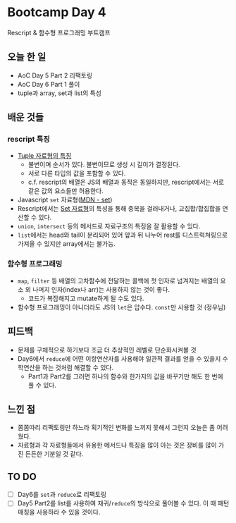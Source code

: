 # Bootcamp Day 4

Rescript & 함수형 프로그래밍 부트캠프

## 오늘 한 일
- AoC Day 5 Part 2 리팩토링
- AoC Day 6 Part 1 풀이
- tuple과 array, set과 list의 특성

## 배운 것들

### rescript 특징
- [Tuple 자료형의 특징](https://green-labs.github.io/rescript-in-korean/Language-Features/05-Tuple)
  - 불변이며 순서가 있다. 불변이므로 생성 시 길이가 결정된다.
  - 서로 다른 타입의 값을 포함할 수 있다.
  - c.f. rescript의 배열은 JS의 배열과 동작은 동일하지만, rescript에서는 서로 같은 값의 요소들만 허용한다.
-  Javascript `set` 자료형([MDN - set](https://developer.mozilla.org/ko/docs/Web/JavaScript/Reference/Global_Objects/Set))
  - Rescript에서는 [Set 자료형](https://rescript-lang.org/docs/manual/latest/api/belt/set)의 특성을 통해 중복을 걸러내거나, 교집합/합집합을 연산할 수 있다.
  - `union`, `intersect` 등의 메서드로 자료구조의 특징을 잘 활용할 수 있다. 
- `list`에서는 head와 tail이 분리되어 있어 앞과 뒤 나누어 rest를 디스트럭쳐링으로 가져올 수 있지만 array에서는 불가능.


### 함수형 프로그래밍
- `map`, `filter` 등 배열의 고차함수에 전달하는 콜백에 첫 인자로 넘겨지는 배열의 요소 외 나머지 인자(index나 arr)는 사용하지 않는 것이 좋다. 
  - 코드가 복잡해지고 mutate하게 될 수도 있다. 
- 함수형 프로그래밍이 아니더라도 JS의 `let`은 압수다. `const`만 사용할 것 (정우님)

## 피드백
- 문제를 구체적으로 하기보다 조금 더 추상적인 레벨로 단순화시켜볼 것
- Day6에서 `reduce`에 어떤 이항연산자를 사용해야 일관적 결과를 얻을 수 있을지 수학연산을 하는 것처럼 해결할 수 있다.
  - Part1과 Part2를 그러면 하나의 함수와 한가지의 값을 바꾸기만 해도 한 번에 풀 수 있다. 

## 느낀 점
- 쫌쫌따리 리팩토링만 하느라 획기적인 변화를 느끼지 못해서 그런지 오늘은 좀 어려웠다.
- 자료형과 각 자료형들에서 유용한 메서드나 특징을 많이 아는 것은 장비를 많이 가진 든든한 기분일 것 같다.

## TO DO
- [ ] Day6를 `set`과 `reduce`로 리팩토링
- [ ] Day5 Part2를 list를 사용하여 재귀/`reduce`의 방식으로 풀어볼 수 있다. 이 때 패턴매칭을 사용하라 수 있을 것이다.